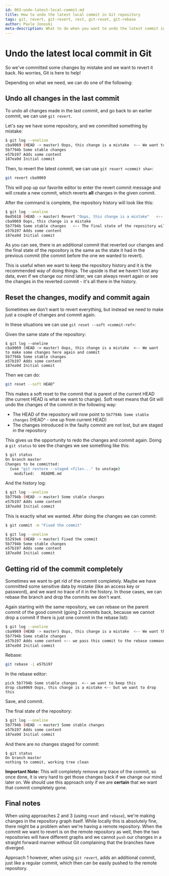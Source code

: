 ```yaml
---
id: 003-undo-latest-local-commit.md
title: How to undo the latest local commit in Git repository
tags: git, revert, git-revert, rest, git-reset, git-rebase
author: Pavle Jonoski
meta-description: What to do when you want to undo the latest commit in your repository? You have multiple options...
---
```


# Undo the latest local commit in Git

So we've committed some changes by mistake and we want to revert it back. No worries, Git is here to help!

Depending on what we need, we can do one of the following:

## Undo all changes in the last commit

To undo all changes made in the last commit, and go back to an earlier commit, we
can use `git revert`.

Let's say we have some repository, and we committed something by mistake:

```bash
$ git log --oneline 
cba9069 (HEAD -> master) Oops, this change is a mistake  <-- We want to revert this commit
5b7794b Some stable changes
e57b197 Adds some content
187ea9d Initial commit

```

Then, to revert the latest commit, we can use `git revert <commit sha>`:

```bash
git revert cba9069
```

This will pop up our favorite editor to enter the revert commit message and will create
a new commit, which reverts **all** changes in the given commit.

After the command is complete, the repository history will look like this:

```bash
$ git log --oneline 
0ed5618 (HEAD -> master) Revert "Oops, this change is a mistake"   <-- this reverts all changes from cba9069
cba9069 Oops, this change is a mistake
5b7794b Some stable changes   <-- The final state of the repository will be the same as in this commit
e57b197 Adds some content
187ea9d Initial commit
```

As you can see, there is an additional commit that reverted our changes and the final state of the repository is
the same as the state it had in the previous commit (the commit before the one we wanted to revert).

This is useful when we want to keep the repository history and it is the recommended way of doing things. The upside
is that we haven't lost any data, even if we change our mind later, we can always revert again or see the changes in the
reverted commit - it's all there in the history.

## Reset the changes, modify and commit again

Sometimes we don't want to revert everything, but instead we need to make just a couple of changes and commit again.

In these situations we can use `git reset --soft <commit-ref>`:

Given the same state of the repository:

```
$ git log --oneline 
cba9069 (HEAD -> master) Oops, this change is a mistake  <-- We want to make some changes here again and commit
5b7794b Some stable changes
e57b197 Adds some content
187ea9d Initial commit

```

Then we can do:

```bash
git reset --soft HEAD^
```

This makes a soft reset to the commit that is parent of the current HEAD (the current HEAD is what we want to change).
Soft reset means that Git will undo the changes of the commit in the following way:

 * The HEAD of the repository will now point to `5b7794b Some stable changes` (HEAD^ - one up from current HEAD)
 * The changes introduced in the faulty commit are not lost, but are staged in the repository

This gives us the opportunity to redo the changes and commit again.
Doing a `git status` to see the changes we see something like this:

```bash
$ git status 
On branch master
Changes to be committed:
  (use "git restore --staged <file>..." to unstage)
	modified:   README.md

```

And the history log:
```bash
$ git log --oneline 
5b7794b (HEAD -> master) Some stable changes
e57b197 Adds some content
187ea9d Initial commit

```

This is exactly what we wanted. After doing the changes we can commit:

```bash
$ git commit -m "Fixed the commit"

$ git log --oneline
55293e6 (HEAD -> master) Fixed the commit
5b7794b Some stable changes
e57b197 Adds some content
187ea9d Initial commit

```

## Getting rid of the commit completely

Sometimes we want to get rid of the commit completely. Maybe we have committed some sensitive data by mistake (like 
an access key or password), and we want no trace of it in the history. In those cases, we can rebase the branch and 
drop the commits we don't want.

Again starting with the same repository, we can rebase on the parent commit of the good commit (going 2 commits back, 
because we cannot drop a commit if there is just one commit in the rebase list):

```bash
$ git log --oneline 
cba9069 (HEAD -> master) Oops, this change is a mistake  <-- We want this gone
5b7794b Some stable changes
e57b197 Adds some content <-- we pass this commit to the rebase command, so we have 2 commits in the list
187ea9d Initial commit

```

Rebase:
```bash
git rebase -i e57b197
```

In the rebase editor:

```
pick 5b7794b Some stable changes  <-- we want to keep this
drop cba9069 Oops, this change is a mistake <-- but we want to drop this
```

Save, and commit.

The final state of the repository:

```bash
$ git log --oneline 
5b7794b (HEAD -> master) Some stable changes
e57b197 Adds some content
187ea9d Initial commit
```

And there are no changes staged for commit:

```
$ git status 
On branch master
nothing to commit, working tree clean
```

**Important Note:** This will completely remove any trace of the commit, so once done, it is very hard to get 
those changes back if we change our mind later on. We should use this approach only if we are **certain** that we
want that commit completely gone.

## Final notes

When using approaches 2 and 3 (using `reset` and `rebase`), we're making changes in the repository graph itself. While
locally this is absolutely fine, there might be a problem when we're having a remote repository.
When the commit we want to revert is on the remote repository as well, then the two repositories will have different
graphs and we cannot `push` our changes in a straight forward manner without Git complaining that the branches 
have diverged.

Approach 1 however, when using `git revert`, adds an additional commit, just like a regular commit, which then can
be easily pushed to the remote repository.
